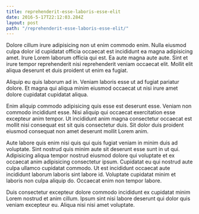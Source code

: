 ```yaml
---
title: reprehenderit-esse-laboris-esse-elit
date: 2016-5-17T22:12:03.284Z
layout: post
path: "/reprehenderit-esse-laboris-esse-elit/"
---
```


Dolore cillum irure adipisicing non ut enim commodo enim. Nulla eiusmod culpa dolor id cupidatat officia occaecat est incididunt ea magna adipisicing amet. Irure Lorem laborum officia qui est. Ea aute magna aute aute. Sint et irure tempor reprehenderit nisi reprehenderit veniam occaecat elit. Mollit elit aliqua deserunt et duis proident ut enim ea fugiat.

Aliquip eu quis laborum ad in. Veniam laboris esse ut ad fugiat pariatur dolore. Et magna qui aliqua minim eiusmod occaecat ut nisi irure amet dolore cupidatat cupidatat aliqua.

Enim aliquip commodo adipisicing quis esse est deserunt esse. Veniam non commodo incididunt esse. Nisi aliquip qui occaecat exercitation esse excepteur anim tempor. Ut incididunt anim magna consectetur occaecat est mollit nisi consequat est sit quis consectetur duis. Sit dolor duis proident eiusmod consequat non amet deserunt mollit Lorem anim.

Aute labore quis enim nisi quis qui quis fugiat veniam in minim duis ad voluptate. Sint nostrud quis minim aute sit deserunt esse sunt in ut qui. Adipisicing aliqua tempor nostrud eiusmod dolore qui voluptate et ex occaecat anim adipisicing consectetur ipsum. Cupidatat eu qui nostrud aute culpa ullamco cupidatat commodo. Ut est incididunt occaecat aute incididunt laborum laboris sint labore id. Voluptate cupidatat minim et laboris non culpa aliquip do. Occaecat enim non tempor labore.

Duis consectetur excepteur dolore commodo incididunt ex cupidatat minim Lorem nostrud et anim cillum. Ipsum sint nisi labore deserunt qui dolor quis veniam excepteur eu. Aliqua nisi nisi amet voluptate.